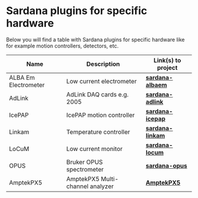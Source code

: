# Sardana plugins for specific hardware

Below you will find a table with Sardana plugins for specific 
hardware like for example motion controllers, detectors, etc.

| Name | Description | Link(s) to project |
| ---- | ----------- | ------------ |
| ALBA Em Electrometer | Low current electrometer | [**sardana-albaem**](https://github.com/MaxIV-KitsControls/sardana-albaem) |
| AdLink | AdLink DAQ cards e.g. 2005 | [**sardana-adlink**](https://github.com/ALBA-Synchrotron/sardana-adlink) |
| IcePAP | IcePAP motion controller | [**sardana-icepap**](https://github.com/ALBA-Synchrotron/sardana-icepap) |
| Linkam | Temperature controller | [**sardana-linkam**](https://github.com/ALBA-Synchrotron/sardana-linkam) |
| LoCuM | Low current monitor | [**sardana-locum**](https://github.com/ALBA-Synchrotron/sardana-locum) |
| OPUS | Bruker OPUS spectrometer | [**sardana-opus**](https://github.com/ALBA-Synchrotron/sardana-opus) |
| AmptekPX5 | AmptekPX5 Multi-channel analyzer | [**AmptekPX5**](https://github.com/ALBA-Synchrotron/AmptekPX5) |
